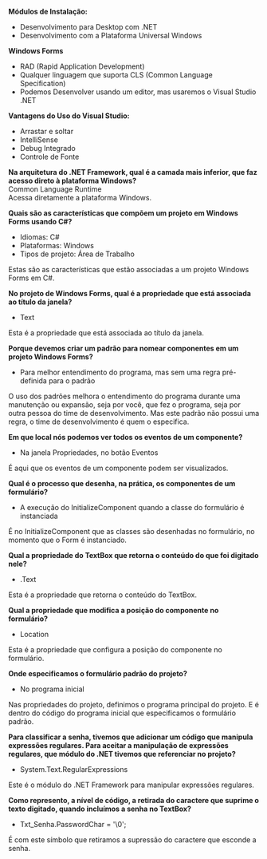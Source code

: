 **Módulos de Instalação:**
- Desenvolvimento para Desktop com .NET
- Desenvolvimento com a Plataforma Universal Windows

**Windows Forms**
- RAD (Rapid Application Development)
- Qualquer linguagem que suporta CLS (Common Language Specification)
- Podemos Desenvolver usando um editor, mas usaremos o Visual Studio .NET

**Vantagens do Uso do Visual Studio:**
- Arrastar e soltar
- IntelliSense
- Debug Integrado
- Controle de Fonte

**Na arquitetura do .NET Framework, qual é a camada mais inferior, que faz acesso direto à plataforma Windows?** <br>
Common Language Runtime <br>
Acessa diretamente a plataforma Windows.

**Quais são as características que compõem um projeto em Windows Forms usando C#?**
- Idiomas: C#
- Plataformas: Windows
- Tipos de projeto: Área de Trabalho

Estas são as características que estão associadas a um projeto Windows Forms em C#.

**No projeto de Windows Forms, qual é a propriedade que está associada ao título da janela?**
- Text

Esta é a propriedade que está associada ao título da janela.

**Porque devemos criar um padrão para nomear componentes em um projeto Windows Forms?**
- Para melhor entendimento do programa, mas sem uma regra pré-definida para o padrão

O uso dos padrões melhora o entendimento do programa durante uma manutenção ou expansão, seja por você, que fez o programa, seja por outra pessoa do time de desenvolvimento. Mas este padrão não possui uma regra, o time de desenvolvimento é quem o especifica.

**Em que local nós podemos ver todos os eventos de um componente?**
- Na janela Propriedades, no botão Eventos

É aqui que os eventos de um componente podem ser visualizados.

**Qual é o processo que desenha, na prática, os componentes de um formulário?**
- A execução do InitializeComponent quando a classe do formulário é instanciada

É no InitializeComponent que as classes são desenhadas no formulário, no momento que o Form é instanciado.

**Qual a propriedade do TextBox que retorna o conteúdo do que foi digitado nele?**
- .Text

Esta é a propriedade que retorna o conteúdo do TextBox.

**Qual a propriedade que modifica a posição do componente no formulário?**
- Location

Esta é a propriedade que configura a posição do componente no formulário.

**Onde especificamos o formulário padrão do projeto?**
- No programa inicial

Nas propriedades do projeto, definimos o programa principal do projeto. E é dentro do código do programa inicial que especificamos o formulário padrão.

**Para classificar a senha, tivemos que adicionar um código que manipula expressões regulares. Para aceitar a manipulação de expressões regulares, que módulo do .NET tivemos que referenciar no projeto?**
- System.Text.RegularExpressions

Este é o módulo do .NET Framework para manipular expressões regulares.

**Como represento, a nível de código, a retirada do caractere que suprime o texto digitado, quando incluímos a senha no TextBox?**
- Txt_Senha.PasswordChar = '\0';

É com este símbolo que retiramos a supressão do caractere que esconde a senha.